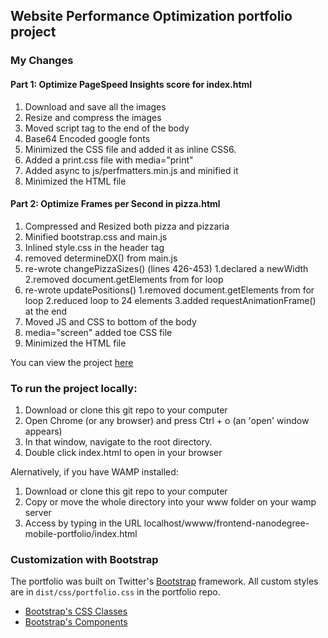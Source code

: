 ## Website Performance Optimization portfolio project



### My Changes

#### Part 1: Optimize PageSpeed Insights score for index.html

1. Download and save all the images
2. Resize and compress the images
3. Moved script tag to the end of the body
4. Base64 Encoded google fonts
5. Minimized the CSS file and added it as inline CSS6. 
6. Added a print.css file with media="print"
7. Added async to js/perfmatters.min.js and minified it
8. Minimized the HTML file

#### Part 2: Optimize Frames per Second in pizza.html

1. Compressed and Resized both pizza and pizzaria
2. Minified bootstrap.css and main.js
3. Inlined style.css in the header tag
4. removed determineDX() from main.js
5. re-wrote changePizzaSizes() (lines 426-453)
  1.declared a newWidth
  2.removed document.getElements from for loop
6. re-wrote updatePositions()
  1.removed document.getElements from for loop
  2.reduced loop to 24 elements
  3.added requestAnimationFrame() at the end
7. Moved JS and CSS to bottom of the body
8. media="screen" added toe CSS file	
9. Minimized the HTML file

You can view the project [here](https://mhafer.github.io/frontend-nanodegree-mobile-portfolio/)

### To run the project locally:

1. Download or clone this git repo to your computer
2. Open Chrome (or any browser) and press Ctrl + o (an 'open' window appears)
3. In that window, navigate to the root directory.
4. Double click index.html to open in your browser

Alernatively, if you have WAMP installed:

1. Download or clone this git repo to your computer
2. Copy or move the whole directory into your www folder on your wamp server
3. Access by typing in the URL localhost/wwww/frontend-nanodegree-mobile-portfolio/index.html


### Customization with Bootstrap
The portfolio was built on Twitter's <a href="http://getbootstrap.com/">Bootstrap</a> framework. All custom styles are in `dist/css/portfolio.css` in the portfolio repo.

* <a href="http://getbootstrap.com/css/">Bootstrap's CSS Classes</a>
* <a href="http://getbootstrap.com/components/">Bootstrap's Components</a>
